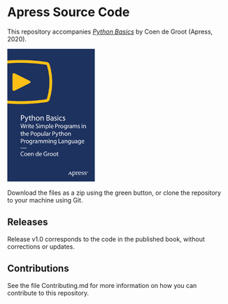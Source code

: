 # Apress Source Code

This repository accompanies [*Python Basics*](https://link.springer.com/video/10.1007/978-1-4842-5831-6) by Coen de Groot (Apress, 2020).

[comment]: #cover
![Cover image](9781484258316.jpg)

Download the files as a zip using the green button, or clone the repository to your machine using Git.

## Releases

Release v1.0 corresponds to the code in the published book, without corrections or updates.

## Contributions

See the file Contributing.md for more information on how you can contribute to this repository.
